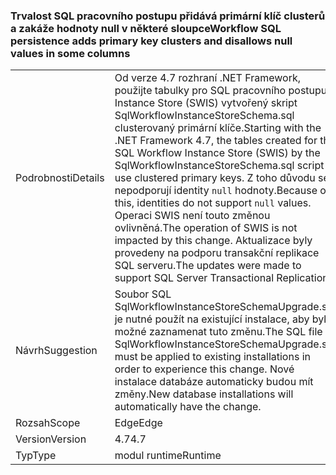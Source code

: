 ### <a name="workflow-sql-persistence-adds-primary-key-clusters-and-disallows-null-values-in-some-columns"></a><span data-ttu-id="e28b9-101">Trvalost SQL pracovního postupu přidává primární klíč clusterů a zakáže hodnoty null v některé sloupce</span><span class="sxs-lookup"><span data-stu-id="e28b9-101">Workflow SQL persistence adds primary key clusters and disallows null values in some columns</span></span>

|   |   |
|---|---|
|<span data-ttu-id="e28b9-102">Podrobnosti</span><span class="sxs-lookup"><span data-stu-id="e28b9-102">Details</span></span>|<span data-ttu-id="e28b9-103">Od verze 4.7 rozhraní .NET Framework, použijte tabulky pro SQL pracovního postupu Instance Store (SWIS) vytvořený skript SqlWorkflowInstanceStoreSchema.sql clusterovaný primární klíče.</span><span class="sxs-lookup"><span data-stu-id="e28b9-103">Starting with the .NET Framework 4.7, the tables created for the SQL Workflow Instance Store (SWIS) by the SqlWorkflowInstanceStoreSchema.sql script use clustered primary keys.</span></span> <span data-ttu-id="e28b9-104">Z toho důvodu se nepodporují identity <code>null</code> hodnoty.</span><span class="sxs-lookup"><span data-stu-id="e28b9-104">Because of this, identities do not support <code>null</code> values.</span></span> <span data-ttu-id="e28b9-105">Operaci SWIS není touto změnou ovlivněná.</span><span class="sxs-lookup"><span data-stu-id="e28b9-105">The operation of SWIS is not impacted by this change.</span></span> <span data-ttu-id="e28b9-106">Aktualizace byly provedeny na podporu transakční replikace SQL serveru.</span><span class="sxs-lookup"><span data-stu-id="e28b9-106">The updates were made to support SQL Server Transactional Replication.</span></span>|
|<span data-ttu-id="e28b9-107">Návrh</span><span class="sxs-lookup"><span data-stu-id="e28b9-107">Suggestion</span></span>|<span data-ttu-id="e28b9-108">Soubor SQL SqlWorkflowInstanceStoreSchemaUpgrade.sql je nutné použít na existující instalace, aby bylo možné zaznamenat tuto změnu.</span><span class="sxs-lookup"><span data-stu-id="e28b9-108">The SQL file SqlWorkflowInstanceStoreSchemaUpgrade.sql must be applied to existing installations in order to experience this change.</span></span> <span data-ttu-id="e28b9-109">Nové instalace databáze automaticky budou mít změny.</span><span class="sxs-lookup"><span data-stu-id="e28b9-109">New database installations will automatically have the change.</span></span>|
|<span data-ttu-id="e28b9-110">Rozsah</span><span class="sxs-lookup"><span data-stu-id="e28b9-110">Scope</span></span>|<span data-ttu-id="e28b9-111">Edge</span><span class="sxs-lookup"><span data-stu-id="e28b9-111">Edge</span></span>|
|<span data-ttu-id="e28b9-112">Version</span><span class="sxs-lookup"><span data-stu-id="e28b9-112">Version</span></span>|<span data-ttu-id="e28b9-113">4.7</span><span class="sxs-lookup"><span data-stu-id="e28b9-113">4.7</span></span>|
|<span data-ttu-id="e28b9-114">Typ</span><span class="sxs-lookup"><span data-stu-id="e28b9-114">Type</span></span>|<span data-ttu-id="e28b9-115">modul runtime</span><span class="sxs-lookup"><span data-stu-id="e28b9-115">Runtime</span></span>|

